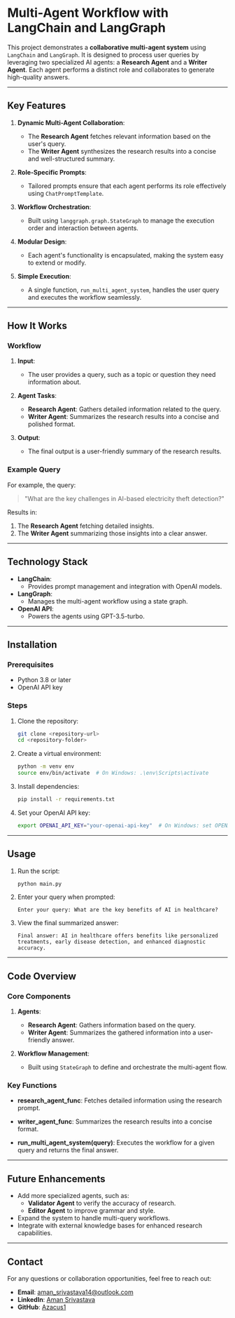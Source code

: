 # Multi-Agent Workflow with LangChain and LangGraph

This project demonstrates a **collaborative multi-agent system** using `LangChain` and `LangGraph`. It is designed to process user queries by leveraging two specialized AI agents: a **Research Agent** and a **Writer Agent**. Each agent performs a distinct role and collaborates to generate high-quality answers.

---

## Key Features

1. **Dynamic Multi-Agent Collaboration**:
   - The **Research Agent** fetches relevant information based on the user's query.
   - The **Writer Agent** synthesizes the research results into a concise and well-structured summary.

2. **Role-Specific Prompts**:
   - Tailored prompts ensure that each agent performs its role effectively using `ChatPromptTemplate`.

3. **Workflow Orchestration**:
   - Built using `langgraph.graph.StateGraph` to manage the execution order and interaction between agents.

4. **Modular Design**:
   - Each agent's functionality is encapsulated, making the system easy to extend or modify.

5. **Simple Execution**:
   - A single function, `run_multi_agent_system`, handles the user query and executes the workflow seamlessly.

---

## How It Works

### Workflow
1. **Input**:
   - The user provides a query, such as a topic or question they need information about.

2. **Agent Tasks**:
   - **Research Agent**: Gathers detailed information related to the query.
   - **Writer Agent**: Summarizes the research results into a concise and polished format.

3. **Output**:
   - The final output is a user-friendly summary of the research results.

### Example Query
For example, the query:
> "What are the key challenges in AI-based electricity theft detection?"

Results in:
1. The **Research Agent** fetching detailed insights.
2. The **Writer Agent** summarizing those insights into a clear answer.

---

## Technology Stack

- **LangChain**:
  - Provides prompt management and integration with OpenAI models.
- **LangGraph**:
  - Manages the multi-agent workflow using a state graph.
- **OpenAI API**:
  - Powers the agents using GPT-3.5-turbo.

---

## Installation

### Prerequisites
- Python 3.8 or later
- OpenAI API key

### Steps
1. Clone the repository:
   ```bash
   git clone <repository-url>
   cd <repository-folder>
   ```

2. Create a virtual environment:
   ```bash
   python -m venv env
   source env/bin/activate  # On Windows: .\env\Scripts\activate
   ```

3. Install dependencies:
   ```bash
   pip install -r requirements.txt
   ```

4. Set your OpenAI API key:
   ```bash
   export OPENAI_API_KEY="your-openai-api-key"  # On Windows: set OPENAI_API_KEY="your-openai-api-key"
   ```

---

## Usage

1. Run the script:
   ```bash
   python main.py
   ```

2. Enter your query when prompted:
   ```
   Enter your query: What are the key benefits of AI in healthcare?
   ```

3. View the final summarized answer:
   ```
   Final answer: AI in healthcare offers benefits like personalized treatments, early disease detection, and enhanced diagnostic accuracy.
   ```

---

## Code Overview

### Core Components

1. **Agents**:
   - **Research Agent**: Gathers information based on the query.
   - **Writer Agent**: Summarizes the gathered information into a user-friendly answer.

2. **Workflow Management**:
   - Built using `StateGraph` to define and orchestrate the multi-agent flow.

### Key Functions

- **research_agent_func**:
  Fetches detailed information using the research prompt.

- **writer_agent_func**:
  Summarizes the research results into a concise format.

- **run_multi_agent_system(query)**:
  Executes the workflow for a given query and returns the final answer.

---

## Future Enhancements

- Add more specialized agents, such as:
  - **Validator Agent** to verify the accuracy of research.
  - **Editor Agent** to improve grammar and style.
- Expand the system to handle multi-query workflows.
- Integrate with external knowledge bases for enhanced research capabilities.

---


## Contact

For any questions or collaboration opportunities, feel free to reach out:

- **Email**: aman_srivastava14@outlook.com
- **LinkedIn**: [Aman Srivastava](https://www.linkedin.com/in/aman-srivastava-5b1068153/)
- **GitHub**: [Azacus1](https://github.com/InfiniteLoopster-coder/)

